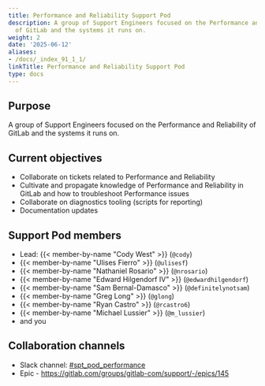 ```yaml
---
title: Performance and Reliability Support Pod
description: A group of Support Engineers focused on the Performance and Reliability
  of GitLab and the systems it runs on.
weight: 2
date: '2025-06-12'
aliases:
- /docs/_index_91_1_1/
linkTitle: Performance and Reliability Support Pod
type: docs
---
```


## Purpose

A group of Support Engineers focused on the Performance and Reliability of
GitLab and the systems it runs on.

## Current objectives

- Collaborate on tickets related to Performance and Reliability
- Cultivate and propagate knowledge of Performance and Reliability in GitLab
and how to troubleshoot Performance issues
- Collaborate on diagnostics tooling (scripts for reporting)
- Documentation updates

## Support Pod members

- Lead: {{< member-by-name "Cody West" >}} (`@cody`)
- {{< member-by-name "Ulises Fierro" >}} (`@ulisesf`)
- {{< member-by-name "Nathaniel Rosario" >}} (`@nrosario`)
- {{< member-by-name "Edward Hilgendorf IV" >}} (`@edwardhilgendorf`)
- {{< member-by-name "Sam Bernal-Damasco" >}} (`@definitelynotsam`)
- {{< member-by-name "Greg Long" >}} (`@glong`)
- {{< member-by-name "Ryan Castro" >}} (`@rcastro6`)
- {{< member-by-name "Michael Lussier" >}} (`@m_lussier`)
- and you

## Collaboration channels

- Slack channel: [#spt_pod_performance](https://gitlab.slack.com/archives/C04DP058MT2)
- Epic - https://gitlab.com/groups/gitlab-com/support/-/epics/145
